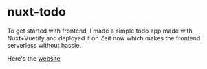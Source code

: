 # nuxt-todo
To get started with frontend,  I made a simple todo app made with Nuxt+Vuetify and deployed it on Zeit now which makes the frontend serverless without hassle.

Here's the [website](https://todo.harshthakur.now.sh/) 
